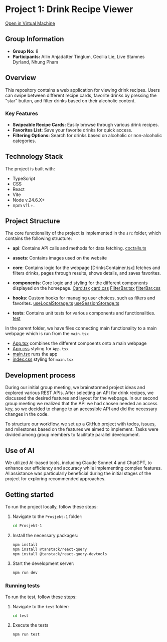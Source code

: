 # Project 1: Drink Recipe Viewer

[Open in Virtual Machine](http://129.241.104.125/project1/)

## Group Information

- **Group No:** 8
- **Participants:** Ailin Anjadatter Tinglum, Cecilia Lie, Live Stamnes Dyrland, Nhung Pham

## Overview

This repository contains a web application for viewing drink recipes. Users can swipe between different recipe cards, favorite drinks by pressing the "star" button, and filter drinks based on their alcoholic content.

### Key Features

- **Swipeable Recipe Cards:** Easily browse through various drink recipes.
- **Favorites List:** Save your favorite drinks for quick access.
- **Filtering Options:** Search for drinks based on alcoholic or non-alcoholic categories.

## Technology Stack

The project is built with:

- TypeScript
- CSS
- React
- Vite
- Node v.24.6.X+
- npm v11.+.

## Project Structure

The core functionality of the project is implemented in the `src` folder, which contains the following structure:

- **api**: Contains API calls and methods for data fetching.
  [coctails.ts](src/api/cocktails.ts)
- **assets**: Contains images used on the website
- **core**: Contains logic for the webpage
  [DrinksContainer.tsx] fetches and filters drinks, pages through results, shows    details, and saves favorites.
- **components**: Core logic and styling for the different components displayed on the homepage.
  [Card.tsx](src/components/card.tsx)
  [card.css](src/components/Card.css)
  [FilterBar.tsx](src/components/FilterBar.tsx)
  [filterBar.css](src/components/filterBar.css)
- **hooks**: Custom hooks for managing user choices, such as filters and favorites.
  [useLocalStorage.ts](src/hooks/useLocalStorage.ts)
  [useSessionStorage.ts](src/hooks/useSessionStorage.ts)

- **tests**: Contains unit tests for various components and functionalities.
  [test](src/test)

In the parent folder, we have files connecting main functionality to a main webpage which is run from the `main.tsx`

- [App.tsx](src/App.tsx) combines the different compoents onto a main webpage
- [App.css](src/App.css) styling for `App.tsx`
- [main.tsx](src/main.tsx) runs the app
- [index.css](src/index.css) styling for `main.tsx`

## Development process

During our initial group meeting, we brainstormed project ideas and explored various REST APIs. After selecting an API for drink recipes, we discussed the desired features and layout for the webpage. In our second group meeting we realized that the API we had chosen needed an access key, so we decided to change to an accessible API and did the necessary changes in the code.

To structure our workflow, we set up a GitHub project with todos, issues, and milestones based on the features we aimed to implement. Tasks were divided among group members to facilitate parallel development.

## Use of AI

We utilized AI-based tools, including Claude Sonnet 4 and ChatGPT, to enhance our efficiency and accuracy while implementing complex features. AI assistance was particularly beneficial during the initial stages of the project for exploring recommended approaches.

## Getting started

To run the project locally, follow these steps:

1. Navigate to the `Prosjekt-1` folder:

   ```bash
   cd Prosjekt-1
   ```

2. Install the necessary packages:

   ```bash
   npm install
   npm install @tanstack/react-query
   npm install @tanstack/react-query-devtools
   ```

3. Start the development server:

   ```bash
   npm run dev
   ```

### Running tests

To run the test, follow these steps:

1. Navigate to the `test` folder:

   ```bash
   cd test
   ```

2. Execute the tests

   ```bash
   npm run test
   ```
